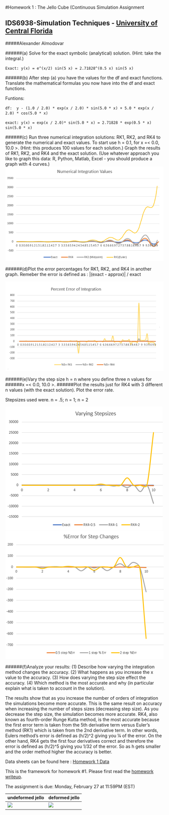 #Homework 1 : The Jello Cube (Continuous Simulation Assignment
## IDS6938-Simulation Techniques - [University of Central Florida](http://www.ist.ucf.edu/grad/)

#####Alexander Almodovar

######(a) Solve for the exact symbolic (analytical) solution. (Hint: take the integral.)
~~~
Exact: y(x) = e^(x/2) sin(5 x) = 2.71828^(0.5 x) sin(5 x)
~~~
######(b) After step (a) you have the values for the df and exact functions. Translate the mathematical formulas you now have into the df and exact functions.

Funtions: 
~~~
df:  y - (1.0 / 2.0) * exp(x / 2.0) * sin(5.0 * x) + 5.0 * exp(x / 2.0) * cos(5.0 * x)
~~~
~~~
exact: y(x) = exp(x / 2.0)* sin(5.0 * x) = 2.71828 * exp(0.5 * x) sin(5.0 * x)
~~~
######(c) Run three numerical integration solutions: RK1, RK2, and RK4 to generate the numerical and exact values. To start use h = 0.1, for x =< 0.0, 10.0 >. (Hint: this produces 100 values for each solution.) Graph the results of RK1, RK2, and RK4 and the exact solution. (Use whatever approach you like to graph this data: R, Python, Matlab, Excel - you should produce a graph with 4 curves.)
![](images/NumericalIntegrationValues.PNG?raw=true)

######(d)Plot the error percentages for RK1, RK2, and RK4 in another graph. Remeber the error is defined as : |(exact - approx)| / exact

![](images/PercentErrorIntegration.PNG?raw=true)

######(e)Vary the step size h = n where you define three n values for 
######x =< 0.0, 10.0 >.
######Plot the results just for RK4 with 3 different n values (with the exact solution). Plot the error rate.

Stepsizes used were. n = .5; n = 1; n = 2

![](images/VaryingStepsizes.PNG?raw=true)
![](images/PercentErrorforVaryingSteps.PNG?raw=true)

######(f)Analyze your results: (1) Describe how varying the integration method changes the accuracy. (2) What happens as you increase the x value to the accuracy. (3) How does varying the step size effect the accuracy. (4) Which method is the most accurate and why (in particular explain what is taken to account in the solution).

The results show that as you increase the number of orders of integration the simulations become more accurate. This is the same result on accuracy when increasing the number of steps sizes (decreasing step size). As you decrease the step size, the simulation becomes more accurate. RK4, also known as fourth-order Runge Kutta method, is the most accurate because the first error term is taken from the 5th derivative term versus Euler’s method (RK1)  which is taken from the 2nd derivative term. In other words, Eulers method’s error is defined as (h/2)^2 giving you ¼ of the error. On the other hand, RK4 gets the first four derivatives correct and therefore the error is defined as (h/2)^5 giving you 1/32 of the error. So as h gets smaller and the order method higher the accuracy is better.

Data sheets can be found here : [Homework 1 Data](IntegrationData.xls)

This is the framework for homework #1. Please first read the [homework writeup](HomeWork%231.pdf).

The assignment is due: Monday, February 27 at 11:59PM (EST)

| undeformed jello  | deformed jello |
| ------------- | ------------- |
| ![](images/undeformed3.png?raw=true)  | ![](images/deformed3.png?raw=true) |

